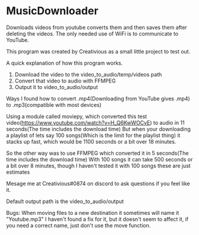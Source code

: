 # MusicDownloader
Downloads videos from youtube converts them and then saves them after deleting the videos. The only needed use of WiFi is to communicate to YouTube.

This program was created by Creativious as a small little project to test out.

A quick explanation of how this program works.

1. Download the video to the video_to_audio/temp/videos path
2. Convert that video to audio with FFMPEG
3. Output it to video_to_audio/output

Ways I found how to convert .mp4(Downloading from YouTube gives .mp4) to .mp3(compatible with most devices)

Using a module called moviepy, which converted this test video(https://www.youtube.com/watch?v=H_Q6KwWOCvE) to audio in 11 seconds(The time includes the download time)
But when your downloading a playlist of lets say 100 songs(Which is the limit for the playlist thing) it stacks up fast, which would be 1100 seconds or a bit over 18 minutes.

So the other way was to use FFMPEG which converted it in 5 seconds(The time includes the download time)
With 100 songs it can take 500 seconds or a bit over 8 minutes, though I haven't tested it with 100 songs these are just estimates

Mesage me at Creativious#0874 on discord to ask questions if you feel like it.

Default output path is the video_to_audio/output

Bugs:
When moving files to a new destination it sometimes will name it "Youtube.mp3" I haven't found a fix for it, but it doesn't seem to affect it, if you need a correct name, just don't use the move function.

